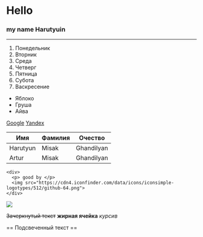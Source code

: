 # Hello
### my name Harutyuin
***********
1. Понедельник
2. Вторник
3. Среда
4. Четверг
5. Пятница
6. Субота
7. Васкресение

* Яблоко
* Груша
* Айва

[Google](https://google.ru "Google")
[Yandex](https://yandex.ru "Yandex")

|Имя      |Фамилия| Очество    |
|---------|-------|------------|
|Harutyun |Misak  |Ghandilyan  |
|Artur    |Misak  |Ghandilyan  |

```
<div>
  <p> good by </p>
  <img src="https://cdn4.iconfinder.com/data/icons/iconsimple-logotypes/512/github-64.png">
</div>
```
![](https://cdn4.iconfinder.com/data/icons/iconsimple-logotypes/512/github-64.png)

~~Зачеркнутый текст~~
**жирная ячейка**
*курсив*

== Подсвеченный текст ==
